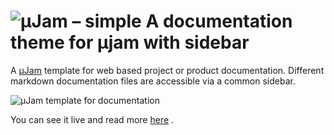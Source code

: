 # ![&mu;Jam &ndash; simple](./docs/img/icon64.png " A &mu;Jam template") A documentation theme for &mu;jam with sidebar

A [&mu;Jam](https://goessner.github.io/microjam/) template for web based project or product documentation. Different markdown documentation files are accessible via a common sidebar.

![&mu;Jam template for documentation](./docs/img/shot-01.png)

You can see it live and read more [here](https://goessner.github.io/microjam-docs/introduction.html) .